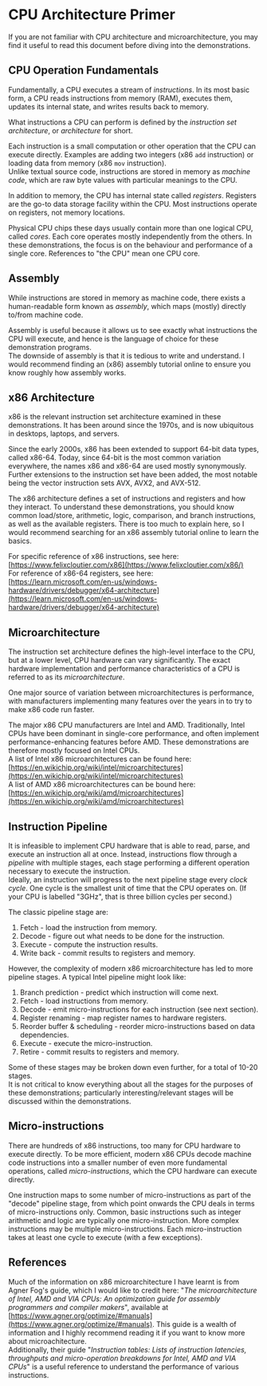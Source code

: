 # CPU Architecture Primer

If you are not familiar with CPU architecture and microarchitecture, you may find it useful to read this document before diving into the demonstrations.

## CPU Operation Fundamentals

Fundamentally, a CPU executes a stream of *instructions*. In its most basic form, a CPU reads instructions from memory (RAM), executes them, updates its internal state, and writes results back to memory.

What instructions a CPU can perform is defined by the *instruction set architecture*, or *architecture* for short.

Each instruction is a small computation or other operation that the CPU can execute directly. Examples are adding two integers (x86 `add` instruction) or loading data from memory (x86 `mov` instruction).  
Unlike textual source code, instructions are stored in memory as *machine code*, which are raw byte values with particular meanings to the CPU.

In addition to memory, the CPU has internal state called *registers*. Registers are the go-to data storage facility within the CPU. Most instructions operate on registers, not memory locations.

Physical CPU chips these days usually contain more than one logical CPU, called *cores*. Each core operates mostly independently from the others. In these demonstrations, the focus is on the behaviour and performance of a single core. References to "the CPU" mean one CPU core.

## Assembly

While instructions are stored in memory as machine code, there exists a human-readable form known as *assembly*, which maps (mostly) directly to/from machine code.

Assembly is useful because it allows us to see exactly what instructions the CPU will execute, and hence is the language of choice for these demonstration programs.  
The downside of assembly is that it is tedious to write and understand. I would recommend finding an (x86) assembly tutorial online to ensure you know roughly how assembly works.

## x86 Architecture

x86 is the relevant instruction set architecture examined in these demonstrations. It has been around since the 1970s, and is now ubiquitous in desktops, laptops, and servers.

Since the early 2000s, x86 has been extended to support 64-bit data types, called x86-64. Today, since 64-bit is the most common variation everywhere, the names x86 and x86-64 are used mostly synonymously.  
Further extensions to the instruction set have been added, the most notable being the vector instruction sets AVX, AVX2, and AVX-512.

The x86 architecture defines a set of instructions and registers and how they interact. To understand these demonstrations, you should know common load/store, arithmetic, logic, comparison, and branch instructions, as well as the available registers. There is too much to explain here, so I would recommend searching for an x86 assembly tutorial online to learn the basics.

For specific reference of x86 instructions, see here: [https://www.felixcloutier.com/x86](https://www.felixcloutier.com/x86/)  
For reference of x86-64 registers, see here: [https://learn.microsoft.com/en-us/windows-hardware/drivers/debugger/x64-architecture](https://learn.microsoft.com/en-us/windows-hardware/drivers/debugger/x64-architecture)

## Microarchitecture

The instruction set architecture defines the high-level interface to the CPU, but at a lower level, CPU hardware can vary significantly. The exact hardware implementation and performance characteristics of a CPU is referred to as its *microarchitecture*.

One major source of variation between microarchitectures is performance, with manufacturers implementing many features over the years in to try to make x86 code run faster.

The major x86 CPU manufacturers are Intel and AMD. Traditionally, Intel CPUs have been dominant in single-core performance, and often implement performance-enhancing features before AMD. These demonstrations are therefore mostly focused on Intel CPUs.  
A list of Intel x86 microarchitectures can be found here: [https://en.wikichip.org/wiki/intel/microarchitectures](https://en.wikichip.org/wiki/intel/microarchitectures)  
A list of AMD x86 microarchitectures can be bound here: [https://en.wikichip.org/wiki/amd/microarchitectures](https://en.wikichip.org/wiki/amd/microarchitectures)

## Instruction Pipeline

It is infeasible to implement CPU hardware that is able to read, parse, and execute an instruction all at once. Instead, instructions flow through a *pipeline* with multiple stages, each stage performing a different operation necessary to execute the instruction.  
Ideally, an instruction will progress to the next pipeline stage every *clock cycle*. One cycle is the smallest unit of time that the CPU operates on. (If your CPU is labelled "3GHz", that is three billion cycles per second.)

The classic pipeline stage are:

1. Fetch - load the instruction from memory.
2. Decode - figure out what needs to be done for the instruction.
3. Execute - compute the instruction results.
4. Write back - commit results to registers and memory.

However, the complexity of modern x86 microarchitecture has led to more pipeline stages. A typical Intel pipeline might look like:

1. Branch prediction - predict which instruction will come next.
2. Fetch - load instructions from memory.
3. Decode - emit micro-instructions for each instruction (see next section).
4. Register renaming - map register names to hardware registers.
5. Reorder buffer & scheduling - reorder micro-instructions based on data dependencies.
6. Execute - execute the micro-instruction.
7. Retire - commit results to registers and memory.

Some of these stages may be broken down even further, for a total of 10-20 stages.  
It is not critical to know everything about all the stages for the purposes of these demonstrations; particularly interesting/relevant stages will be discussed within the demonstrations.

## Micro-instructions

There are hundreds of x86 instructions, too many for CPU hardware to execute directly. To be more efficient, modern x86 CPUs decode machine code instructions into a smaller number of even more fundamental operations, called *micro-instructions*, which the CPU hardware can execute directly.

One instruction maps to some number of micro-instructions as part of the "decode" pipeline stage, from which point onwards the CPU deals in terms of micro-instructions only. Common, basic instructions such as integer arithmetic and logic are typically one micro-instruction. More complex instructions may be multiple micro-instructions. Each micro-instruction takes at least one cycle to execute (with a few exceptions).

## References

Much of the information on x86 microarchitecture I have learnt is from Agner Fog's guide, which I would like to credit here: "*The microarchitecture of Intel, AMD and VIA CPUs: An optimization guide for assembly programmers and compiler makers*", available at [https://www.agner.org/optimize/#manuals](https://www.agner.org/optimize/#manuals). This guide is a wealth of information and I highly recommend reading it if you want to know more about microachitecture.  
Additionally, their guide "*Instruction tables: Lists of instruction latencies, throughputs and micro-operation breakdowns for Intel, AMD and VIA CPUs*" is a useful reference to understand the performance of various instructions.
